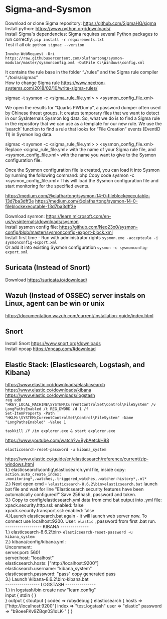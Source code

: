 # Sigma-and-Sysmon


Download or clone Sigma repository:  https://github.com/SigmaHQ/sigma  
Install python: https://www.python.org/downloads/   
Install Sigma's dependencies: Sigma requires several Python packages to run correctly: `pip install -r requirements.txt`  
Test if all ok: `python sigmac --version`  


`Invoke-WebRequest -Uri https://raw.githubusercontent.com/olafhartong/sysmon-modular/master/sysmonconfig.xml -OutFile C:\Windows\config.xml`

It contains the rule base in the folder “./rules” and the Sigma rule compiler “./tools/sigmac”  
How to change Sigma rule https://www.nextron-systems.com/2018/02/10/write-sigma-rules/  



sigmac -t sysmon -c <sigma_rule_file.yml> > <sysmon_config_file.xml>  

We open the results for “Quarks PWDump“, a password dumper often used by Chinese threat groups. It creates temporary files that we want to detect in our SysInternals Sysmon log data.
So, what we do is to find a Sigma rule in the repository that we can use as a template for our new rule. We use the ‘search’ function to find a rule that looks for “File Creation” events (EventID 11) in Sysmon log data.

sigmac -t sysmon -c <sigma_rule_file.yml> > <sysmon_config_file.xml>
Replace <sigma_rule_file.yml> with the name of your Sigma rule file, and <sysmon_config_file.xml> with the name you want to give to the Sysmon configuration file.

Once the Sysmon configuration file is created, you can load it into Sysmon by running the following command:
php
Copy code
sysmon -c <sysmon_config_file.xml>
This will load the Sysmon configuration file and start monitoring for the specified events.

https://medium.com/@olafhartong/sysmon-14-0-fileblockexecutable-13d7ba3dff3e
https://medium.com/@olafhartong/sysmon-14-0-fileblockexecutable-13d7ba3dff3e


Download sysmon: https://learn.microsoft.com/en-us/sysinternals/downloads/sysmon  
Install sysmon config file: https://github.com/Neo23x0/sysmon-config/blob/master/sysmonconfig-export-block.xml  
Install first time - Run with administrator rights `sysmon.exe -accepteula -i sysmonconfig-export.xml`   
Or add it into existing Sysmon configuration `sysmon -c sysmonconfig-export.xml`

## Suricata (Instead of Snort)
Download https://suricata.io/download/  

## Wazuh (Instead of OSSEC) server instals on Linux, agent can be win or unix
https://documentation.wazuh.com/current/installation-guide/index.html  

## Snort  

Install Snort 	https://www.snort.org/downloads  
Install npcap   https://npcap.com/#download  










## Elastic Stack: (Elasticsearch, Logstash, and Kibana) 
https://www.elastic.co/downloads/elasticsearch  
https://www.elastic.co/downloads/kibana  
https://www.elastic.co/downloads/logstash   
`reg add "HKEY_LOCAL_MACHINE\SYSTEM\CurrentControlSet\Control\FileSystem" /v LongPathsEnabled /t REG_DWORD /d 1 /f`  
`Set-ItemProperty -Path "HKLM:\SYSTEM\CurrentControlSet\Control\FileSystem" -Name "LongPathsEnabled" -Value 1`  

`taskkill /f /im explorer.exe & start explorer.exe`

https://www.youtube.com/watch?v=BybAetckH88


`elasticsearch-reset-password -u kibana_system`


https://www.elastic.co/guide/en/elasticsearch/reference/current/zip-windows.html  
1.) elasticsearch\config\elasticsearch.yml file, inside copy:  
`action.auto_create_index: .monitoring*,.watches,.triggered_watches,.watcher-history*,.ml*`   
2.) Next open cmd - `\elasticsearch-8.6.2\bin>elasticsearch.bat` launch bat file and wait for line "Elasticsearch security features have been automatically configured!" Save 256hash, password and token.  
3.) Copy to config/elasticsearch.yml data from cmd bat output into .yml file:  
xpack.security.http.ssl:
  enabled: false  
xpack.security.transport.ssl:
  enabled: false  
4.)Launch elasticsearch.bat again - it will launch web server now. To connect use localhost:9200. User: `elastic` , password from first .bat run.  
------------------  KIBANA --------------  
1.) elasticsearch-8.6.2\bin> `elasticsearch-reset-password -u kibana_system`  
2.) kibana/config/kibana.yml:  
  Uncomment:  
  server.port: 5601  
  server.host: "localhost"  
  elasticsearch.hosts: ["http://localhost:9200"]  
  elasticsearch.username: "kibana_system"  
  elasticsearch.password: "pass"  copy generated pass  
3.) Launch \kibana-8.6.2\bin>kibana.bat  
----------------- LOGSTASH ---------------  
1.) in logstash/bin create new "learn.config"  
input {
	stdin {
	}	
}
output {
	stoutput {
		codec => rubydebug
	}
	elasticsearch {
	hosts => ["http://localhost:9200"]
	index => "test.logstash"
	user => "elastic"
	password => "b9oeeFKv9ZBqn0S1oLK-"
	}
}   



  
  
  
  
  
  
  
  
  
  
  
  
  
  
  



